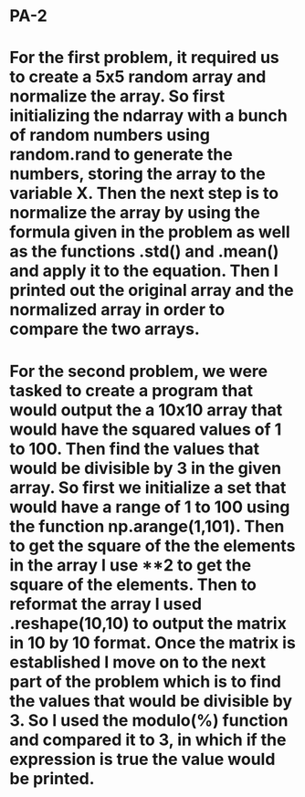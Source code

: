 # PA-2

# For the first problem, it required us to create a 5x5 random array and normalize the array. So first initializing the ndarray with a bunch of random numbers using random.rand to generate the numbers, storing the array to the variable X. Then the next step is to normalize the array by using the formula given in the problem as well as the functions .std() and .mean() and apply it to the equation. Then I printed out the original array and the normalized array in order to compare the two arrays.

# For the second problem, we were tasked to create a program that would output the a 10x10 array that would have the squared values of 1 to 100. Then find the values that would be divisible by 3 in the given array. So first we initialize a set that would have a range of 1 to 100 using the function np.arange(1,101). Then to get the square of the the elements in the array I use **2 to get the square of the elements. Then to reformat the array I used .reshape(10,10) to output the matrix in 10 by 10 format. Once the matrix is established I move on to the next part of the problem which is to find the values that would be divisible by 3. So I used the modulo(%) function and compared it to 3, in which if the expression is true the value would be printed.
